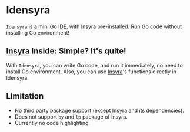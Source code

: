 # Idensyra

`Idensyra` is a mini Go IDE, with [Insyra](https://github.com/HazelnutParadise/insyra) pre-installed. Run Go code without installing Go environment!

## [Insyra](https://github.com/HazelnutParadise/insyra) Inside: Simple? It's quite!

With `Idensyra`, you can write Go code, and run it immediately, no need to install Go environment. Also, you can use [Insyra](https://github.com/HazelnutParadise/insyra)'s functions directly in Idensyra.

## Limitation

- No third party package support (except Insyra and its dependencies).
- Does not support `py` and `lp` package of Insyra.
- Currently no code highlighting.
